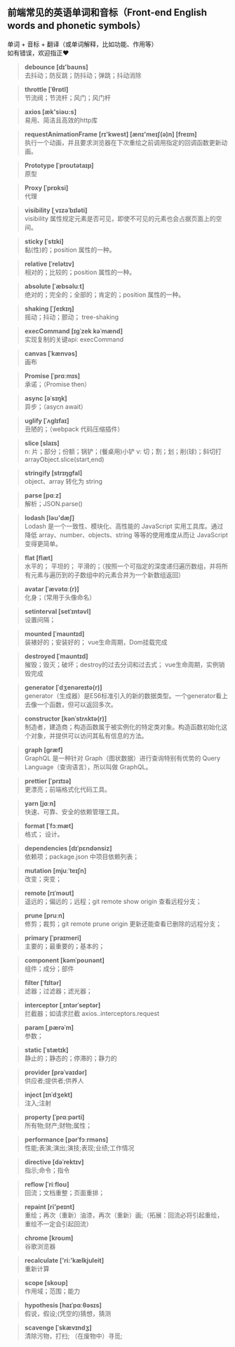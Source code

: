 ## 前端常见的英语单词和音标（Front-end English words and phonetic symbols）  
单词 + 音标 + 翻译（或单词解释，比如功能、作用等）  
如有错误，欢迎指正:heart:  

>**debounce [dɪ'baʊns]**  
去抖动；防反跳；防抖动；弹跳；抖动消除

>**throttle [ˈθrɒtl]**  
节流阀；节流杆；风门；风门杆

>**axios [æk'siəʊ:s]**  
易用、简洁且高效的http库

>**requestAnimationFrame [rɪ'kwest] [ænɪ'meɪʃ(ə)n] [freɪm]**  
执行一个动画，并且要求浏览器在下次重绘之前调用指定的回调函数更新动画。

>**Prototype [ˈproʊtətaɪp]**  
原型

>**Proxy [ˈprɒksi]**  
代理

>**visibility [ˌvɪzəˈbɪləti]**  
visibility 属性规定元素是否可见，即使不可见的元素也会占据页面上的空间。

>**sticky [ˈstɪki]**  
黏(性)的；position 属性的一种。

>**relative [ˈrelətɪv]**  
相对的；比较的；position 属性的一种。
 
>**absolute [ˈæbsəluːt]**  
绝对的；完全的；全部的；肯定的；position 属性的一种。
 
>**shaking [ˈʃeɪkɪŋ]**  
摇动；抖动；颤动； tree-shaking

>**execCommand [ɪɡˈzek kəˈmænd]**  
实现复制的关键api: execCommand

>**canvas [ˈkænvəs]**  
画布

>**Promise [ˈprɑːmɪs]**  
承诺；（Promise then）

>**async [əˈsɪŋk]**  
异步；（asycn await）

>**uglify [ˈʌɡlɪfaɪ]**  
丑陋的；（webpack 代码压缩插件）

>**slice [slaɪs]**  
n: 片；部分；份额；锅铲；(餐桌用)小铲
v: 切；割；划；削(球)；斜切打
arrayObject.slice(start,end)

>**stringify [strɪŋɡfaI]**  
object、array 转化为 string

>**parse [pɑːz]**  
解析；JSON.parse()

>**lodash [ləʊ'dæʃ]**  
Lodash 是一个一致性、模块化、高性能的 JavaScript 实用工具库。通过降低 array、number、objects、string 等等的使用难度从而让 JavaScript 变得更简单。

>**flat [flæt]**  
水平的； 平坦的； 平滑的；（按照一个可指定的深度递归遍历数组，并将所有元素与遍历到的子数组中的元素合并为一个新数组返回）

>**avatar [ˈævətɑː(r)]**  
化身；（常用于头像命名）

>**setinterval [setˈɪntəvl]**  
设置间隔；

>**mounted [ˈmaʊntɪd]**  
装裱好的；安装好的； vue生命周期，Dom挂载完成

>**destroyed [ˈmaʊntɪd]**  
摧毁；毁灭；破坏；destroy的过去分词和过去式； vue生命周期，实例销毁完成

>**generator [ˈdʒenəreɪtə(r)]**  
generator（生成器）是ES6标准引入的新的数据类型。一个generator看上去像一个函数，但可以返回多次。

>**constructor [kənˈstrʌktə(r)]**  
制造者，建造商；构造函数属于被实例化的特定类对象。构造函数初始化这个对象，并提供可以访问其私有信息的方法。

>**graph [ɡræf]**  
GraphQL 是一种针对 Graph（图状数据）进行查询特别有优势的 Query Language（查询语言），所以叫做 GraphQL。

>**prettier [ˈprɪtɪə]**  
更漂亮；前端格式化代码工具。

>**yarn [jɑːn]**  
快速、可靠、安全的依赖管理工具。

>**format [ˈfɔːmæt]**  
格式； 设计。

>**dependencies [dɪˈpɛndənsiz]**  
依赖项；package.json 中项目依赖列表；

>**mutation [mjuːˈteɪʃn]**  
改变；突变；

>**remote [rɪˈməʊt]**  
遥远的；偏远的；远程；git remote show origin 查看远程分支；

>**prune [pruːn]**  
修剪；裁剪；git remote prune origin 更新还能查看已删除的远程分支；

>**primary [ˈpraɪmeri]**  
主要的；最重要的；基本的；

>**component [kəmˈpoʊnənt]**  
组件；成分；部件

>**filter [ˈfɪltər]**  
滤器；过滤器；滤光器；

>**interceptor [ˌɪntərˈseptər]**  
拦截器；如请求拦截 axios..interceptors.request

>**param [ˌpærəˈm]**  
参数；

>**static [ˈstætɪk]**  
静止的；静态的；停滞的；静力的

>**provider [prəˈvaɪdər]**  
供应者;提供者;供养人

>**inject [ɪnˈdʒekt]**  
注入;注射

>**property [ˈprɑːpərti]**  
所有物;财产;财物;属性；

>**performance [pərˈfɔːrməns]**  
性能;表演;演出;演技;表现;业绩;工作情况

>**directive [dəˈrektɪv]**  
指示;命令；指令

>**reflow [ˈriːfloʊ]**  
回流；文档重整；页面重排；

>**repaint [ri'peɪnt]**  
重绘；再次（重新）油漆，再次（重新）画;（拓展：回流必将引起重绘，重绘不一定会引起回流）

>**chrome [kroʊm]**  
谷歌浏览器

>**recalculate ['ri:'kælkjuleit]**  
重新计算

>**scope [skoʊp]**  
作用域；范围；能力

>**hypothesis [haɪˈpɑːθəsɪs]**  
假说，假设;(凭空的)猜想，猜测

>**scavenge [ˈskævɪndʒ]**  
清除污物，打扫; （在废物中）寻觅;















